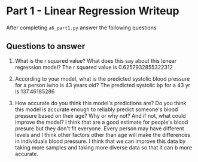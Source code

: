 # Part 1 - Linear Regression Writeup

After completing `a6_part1.py` answer the following questions

## Questions to answer

1. What is the r squared value?  What does this say about this lenear regression model?
The r squared value is 0.6257932855322312

2. According to your model, what is the predicted systolic blood pressure for a person iwho is 43 years old?
The predicted systolic bp for a 43 yr is 137.46185286

3. How accurate do you think this model's predictions are?  Do you think this model is accurate enough to reliably predict someone's blood pressure based on their age?  Why or why not?  And if not, what could improve the model?
I think that are a good estimate for people's blood presure but they don't fit everyone. Every person may have different levels and I think other factors other than age will make the differences in individuals blood pressure. I think that we can improve this data by taking more samples and taking more diverse data so that it can b more accurate. 